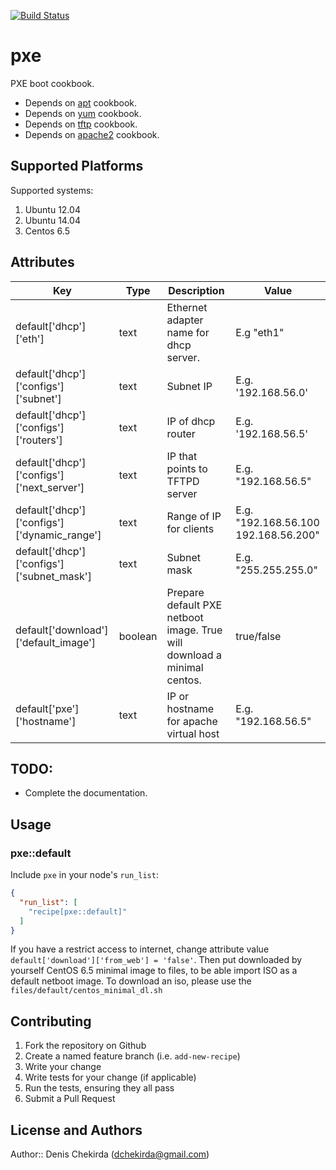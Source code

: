 [![Build Status](https://travis-ci.org/Rocklviv/pxe.svg?branch=master)](https://travis-ci.org/Rocklviv/pxe)
# pxe

PXE boot cookbook.
* Depends on [apt](https://supermarket.getchef.com/cookbooks/apt) cookbook.
* Depends on [yum](https://supermarket.getchef.com/cookbooks/yum) cookbook.
* Depends on [tftp](https://supermarket.getchef.com/cookbooks/tftp) cookbook.
* Depends on [apache2](https://supermarket.getchef.com/cookbooks/apache2) cookbook.

## Supported Platforms
Supported systems:
<ol>
  <li>Ubuntu 12.04</li>
  <li>Ubuntu 14.04</li>
  <li>Centos 6.5</li>
</ol>

## Attributes

| Key | Type | Description | Value |
|-----|------|-------------|-------|
| default['dhcp']['eth'] | text | Ethernet adapter name for dhcp server. | E.g "eth1" |
| default['dhcp']['configs']['subnet'] | text | Subnet IP | E.g. '192.168.56.0' |
| default['dhcp']['configs']['routers'] | text | IP of dhcp router | E.g. '192.168.56.5' |
| default['dhcp']['configs']['next_server'] | text | IP that points to TFTPD server | E.g. "192.168.56.5" |
| default['dhcp']['configs']['dynamic_range'] | text | Range of IP for clients | E.g. "192.168.56.100 192.168.56.200" |
| default['dhcp']['configs']['subnet_mask'] | text | Subnet mask | E.g. "255.255.255.0" |
| default['download']['default_image'] | boolean | Prepare default PXE netboot image. True will download a minimal centos. | true/false |
| default['pxe']['hostname'] | text | IP or hostname for apache virtual host | E.g. "192.168.56.5" |


## TODO:
* Complete the documentation.

## Usage

### pxe::default

Include `pxe` in your node's `run_list`:

```json
{
  "run_list": [
    "recipe[pxe::default]"
  ]
}
```

If you have a restrict access to internet, change attribute value
``` default['download']['from_web'] = 'false' ```.
Then put downloaded by yourself CentOS 6.5 minimal image to files, to be able import ISO as a default netboot image.
To download an iso, please use the ``` files/default/centos_minimal_dl.sh ```

## Contributing

1. Fork the repository on Github
2. Create a named feature branch (i.e. `add-new-recipe`)
3. Write your change
4. Write tests for your change (if applicable)
5. Run the tests, ensuring they all pass
6. Submit a Pull Request

## License and Authors

Author:: Denis Chekirda (dchekirda@gmail.com)
